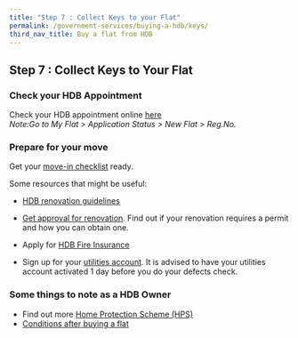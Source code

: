 ```yaml
---
title: "Step 7 : Collect Keys to your Flat"
permalink: /government-services/buying-a-hdb/keys/
third_nav_title: Buy a flat from HDB
---
```


## Step 7 : Collect Keys to Your Flat

### Check your HDB Appointment

Check your HDB appointment online [here](https://services2.hdb.gov.sg/webapp/SX05AWSPCP/SX05PSPCPLogin.jsp)<br>
*Note:Go to My Flat > Application Status > New Flat > Reg.No.*


### Prepare for your move

Get your [move-in checklist](/government-services/buying-a-hdb/move-in/) ready.

Some resources that might be useful:

- [HDB renovation guidelines](https://www.hdb.gov.sg/cs/infoweb/residential/living-in-an-hdb-flat/renovation&rendermode=preview)

- [Get approval for renovation](https://www.hdb.gov.sg/cs/infoweb/residential/living-in-an-hdb-flat/renovation/applying-for-approval). Find out if your renovation requires a permit and how you can obtain one.

- Apply for [HDB Fire Insurance](https://www.hdb.gov.sg/cs/infoweb/residential/living-in-an-hdb-flat/fire-insurance)

- Sign up for your [utilities account](https://www.spgroup.com.sg/home). It is advised to have your utilities account activated 1 day before you do your defects check.


### Some things to note as a HDB Owner

- Find out more [Home Protection Scheme (HPS)](https://www.cpf.gov.sg/eSvc/Web/Schemes/ApplyOrAdjustHpsCover/ImportantNotes)
- [Conditions after buying a flat](https://www.hdb.gov.sg/cs/infoweb/residential/buying-a-flat/new/conditions-after-buying?anchor=takingahousing)
